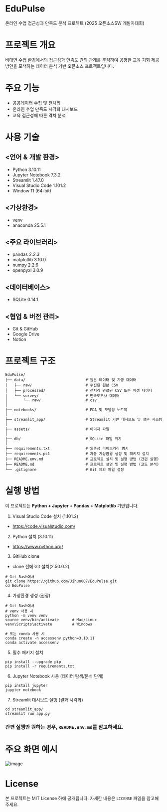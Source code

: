 # EduPulse

온라인 수업 접근성과 만족도 분석 프로젝트 (2025 오픈소스SW 개발자대회)

# 프로젝트 개요

비대면 수업 환경에서의 접근성과 만족도 간의 관계를 분석하여 공평한 교육 기회 제공 방안을 모색하는 데이터 분석 기반 오픈소스 프로젝트입니다.

# 주요 기능

- 공공데이터 수집 및 전처리
- 온라인 수업 만족도 시각화 대시보드
- 교육 접근성에 따른 격차 분석

# 사용 기술

## <언어 & 개발 환경>
- Python 3.10.11
- Jupyter Notebook 7.3.2
- Streamlit 1.47.0
- Visual Studio Code 1.101.2
- Window 11 (64-bit)

## <가상환경>
- venv
- anaconda 25.5.1

## <주요 라이브러리>
- pandas 2.2.3
- matplotlib 3.10.0
- numpy 2.2.6
- openpyxl 3.0.9

## <데이터베이스>
- SQLite 0.14.1

## <협업 & 버전 관리>
- Git & GitHub
- Google Drive
- Notion

# 프로젝트 구조
```
EduPulse/
├── data/                           # 원본 데이터 및 가공 데이터
│   ├── raw/                        # 수집된 원본 CSV
│   ├── processed/                  # 전처리 완료된 CSV 또는 파생 데이터
│   └── survey/                     # 만족도조사 데이터
│       └── raw/                    # csv
│
├── notebooks/                      # EDA 및 모델링 노트북
│
├── streamlit_app/                  # Streamlit 기반 대시보드 및 설문 시스템
│
├── assets/                         # 이미지 파일
│
├── db/                             # SQLite 파일 위치
│
├── requirements.txt                # 의존성 라이브러리 명시
├── requirements.ps1                # 자동 가상환경 생성 및 패키지 설치
├── README.env.md                   # 프로젝트 설치 및 실행 방법 (간편 실행)
├── README.md                       # 프로젝트 설명 및 실행 방법 (코드 분석)
└── .gitignore                      # Git 제외 파일 설정
```
# 실행 방법

이 프로젝트는 **Python + Jupyter + Pandas + Matplotlib** 기반입니다.

1. Visual Studio Code 설치 (1.101.2)
- https://code.visualstudio.com/

2. Python 설치 (3.10.11)
- https://www.python.org/

3. GitHub clone
- clone 전에 Git 설치(2.50.0.2)
```
# Git Bash에서
git clone https://github.com/Jihun007/EduPulse.git
cd EduPulse
```

4. 가상환경 생성 (권장)
```
# Git Bash에서
# venv 사용 시
python -m venv venv
source venv/bin/activate      # Mac/Linux
venv\Scripts\activate         # Windows

# 또는 conda 사용 시
conda create -n accessenv python=3.10.11
conda activate accessenv
```
5. 필수 패키지 설치
```
pip install --upgrade pip
pip install -r requirements.txt
```
6. Jupyter Notebook 사용 (데이터 탐색/분석 단계)
```
pip install jupyter
jupyter notebook
```
7. Streamlit 대시보드 실행 (결과 시각화)
```
cd streamlit_app/
streamlit run app.py
```

### 간편 실행만 원하는 경우, `README.env.md`를 참고하세요.

# 주요 화면 예시
![image](./assets/screen.gif)

# License
본 프로젝트는 MIT License 하에 공개됩니다. 자세한 내용은 `LICENSE` 파일을 참고해주세요.
